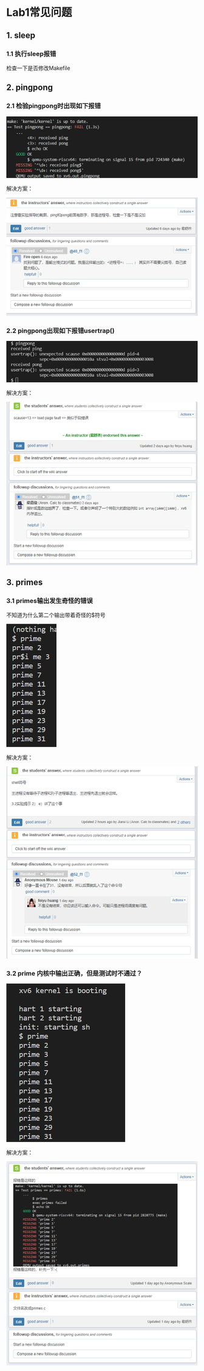 
# Lab1常见问题

## 1. sleep

### 1.1 执行sleep报错

检查一下是否修改Makefile

## 2. pingpong

### 2.1 检验pingpong时出现如下报错

![pingpong1](lab1.assets/pingpong1.png)

解决方案：

![image-20220926180507976](lab1.assets/image-20220926180507976.png)

### 2.2 pingpong出现如下报错usertrap()

![pingpong2](lab1.assets/pingpong2.png)

解决方案：

![image-20220926180632009](lab1.assets/image-20220926180632009.png)

## 3. primes

### 3.1 primes输出发生奇怪的错误

不知道为什么第二个输出带着奇怪的$符号

![primes](lab1.assets/primes.png)

解决方案：

![image-20220926180747910](lab1.assets/image-20220926180747910.png)

### 3.2 prime 内核中输出正确，但是测试时不通过？

![primes2](lab1.assets/primes2.png)

解决方案：

![image-20220926180931786](lab1.assets/image-20220926180931786.png)
